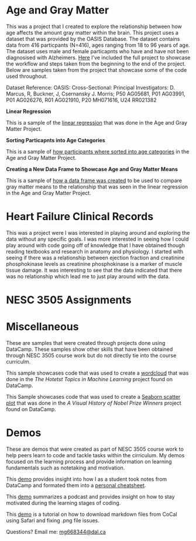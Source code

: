 # Age and Gray Matter 
This was a project that I created to explore the relationship between how age affects the amount gray matter within the brain. This project uses  a dataset that was provided by the OASIS Database. The dataset contains data from 416 particpants (N=416), ages ranging from 18 to 96 years of age. The dataset uses male and female particapnts who have and have not been diagnosised with Alzheimers. [Here](age_gray_matter_volume.md) I've included the full project to showcase the workflow and steps taken from the beginning to the end of the project. Below are samples taken from the project that showcase some of the code used throughout. 

Dataset Reference: OASIS: Cross-Sectional: Principal Investigators: D. Marcus, R, Buckner, J, Csernansky J. Morris; P50 AG05681, P01 AG03991, P01 AG026276, R01 AG021910, P20 MH071616, U24 RR021382

**Linear Regression** 

This is a sample of the [linear regression](linear_regression_agm.md) that was done in the Age and Gray Matter Project. 

**Sorting Particapnts into Age Categories**

This is a sample of [how participants where sorted into age categories](bin_participants.md) in the Age and Gray Matter Project. 

**Creating a New Data Frame to Showcase Age and Gray Matter Means**

This is a sample of [how a data frame was created](new_dataframe_agm.md) to be used to compare gray matter means to the relationship that was seen in the linear regression in the Age and Gray Matter Project.

# Heart Failure Clinical Records
This was a project were I was interested in playing around and exploring the data without any specific goals. I was more interested in seeing how I could play around with code going off of knowledge that I have obtained though reading textbooks and research in anatomy and physiology. I started with seeing if there was a relationship between ejection fraction and creatinine phosphokinase levels as creatinine phosphokinase is a marker of muscle tissue damage. It was interesting to see that the data indicated that there was no relationship which lead me to just play around with the data. 

# NESC 3505 Assignments

# Miscellaneous
These are samples that were created through projects done using DataCamp. These samples show other skills that have been obtained through NESC 3505 course work but do not directly tie into the course curriculm.

This sample showcases code that was used to create a [wordcloud](wordcloud.md) that was done in the *The Hotetst Topics in Machine Learning* project found on DataCamp.

This Sample showcases code that was used to create a [Seaborn scatter plot](age_nobel_winners-3.md) that was done in the *A Visual History of Nobel Prize Winners* project found on DataCamp.

# Demos
These are demos that were created as part of NESC 3505 course work to help peers learn to code and tackle tasks within the cirriculum. My demos focused on the learning process and provide information on learning fundamentals such as notetaking and motivation. 

This [demo](taking_notes.pdf) provides insight into how I as a student took notes from DataCamp and formated them into a [personal cheatsheet](matplotlib_notes.pdf).

This [demo](motivation.pdf) summarizes a podcast and provides insight on how to stay motivated during the learning stages of coding. 

This [demo](downloading_markdown.pdf) is a tutorial on how to download markdown files from CoCal using Safari and fixing .png file issues. 
 













Questions? Email me:
[mg668344@dal.ca](mailto:mg668344@dal.ca)

